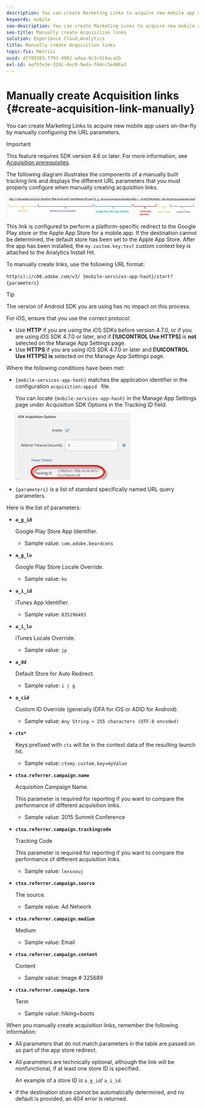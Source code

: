 ```yaml
---
description: You can create Marketing Links to acquire new mobile app users on-the-fly by manually configuring the URL parameters.
keywords: mobile
seo-description: You can create Marketing Links to acquire new mobile app users on-the-fly by manually configuring the URL parameters.
seo-title: Manually create Acquisition links
solution: Experience Cloud,Analytics
title: Manually create Acquisition links
topic-fix: Metrics
uuid: d7709203-f793-4982-adaa-9c3c914aca2b
exl-id: aef9fe3e-32dc-4ec0-9eda-f64cc5e486a3
---
```

# Manually create Acquisition links {#create-acquisition-link-manually}

You can create Marketing Links to acquire new mobile app users on-the-fly by manually configuring the URL parameters.

>[!IMPORTANT]
>
>This feature requires SDK version 4.6 or later. For more information, see [Acquisition prerequisites](/help/using/acquisition-main/c-acquisition-prerequisites.md).

The following diagram illustrates the components of a manually built tracking link and displays the different URL parameters that you must properly configure when manually creating acquisition links.

![](assets/acquisition_url.png)

This link is configured to perform a platform-specific redirect to the Google Play store or the Apple App Store for a mobile app. If the destination cannot be determined, the default store has been set to the Apple App Store. After the app has been installed, the `my.custom.key:test` custom context key is attached to the Analytics Install Hit.

To manually create links, use the following URL format:

`http(s)://c00.adobe.com/v3/ {mobile-services-app-hash}/start? {parameters}`

>[!TIP]
>
>The version of Android SDK you are using has no impact on this process.

For iOS, ensure that you use the correct protocol:

* Use **HTTP** if you are using the iOS SDKs before version 4.7.0, or if you are using iOS SDK 4.7.0 or later, and if **[!UICONTROL Use HTTPS]** is **not** selected on the Manage App Settings page. 
* Use **HTTPS** if you are using iOS SDK 4.7.0 or later and **[!UICONTROL Use HTTPS]** **is** selected on the Manage App Settings page.

Where the following conditions have been met:

* `{mobile-services-app-hash}` matches the application identifier in the configuration `acquisition:appid ` file.

  You can locate `{mobile-services-app-hash}` in the Manage App Settings page under Acquisition SDK Options in the Tracking ID field.

  ![](assets/tracking-id.png)

* `{parameters}` is a list of standard specifically named URL query parameters.

Here is the list of parameters:  

* **`a_g_id`**

  Google Play Store App Identifier.

  * Sample value: `com.adobe.beardcons`

* **`a_g_lo`**

  Google Play Store Locale Override.

  * Sample value: `ko`

* **`a_i_id`**

  iTunes App Identifier.

  * Sample value: `835196493`

* **`a_i_lo`**

  iTunes Locale Override.

  * Sample value: `jp`

* **`a_dd`**

  Default Store for Auto Redirect.

  * Sample value: `i | g`

* **`a_cid`**

  Custom ID Override (generally IDFA for iOS or ADID for Android).

  * Sample value: `Any String < 255 characters (UTF-8 encoded)`

* **`ctx*`**

  Keys prefixed with `ctx` will be in the context data of the resulting launch hit.

  * Sample value: `ctxmy.custom.key=myValue`

* **`ctxa.referrer.campaign.name`**

  Acquisition Campaign Name.
  
  This parameter is required for reporting if you want to compare the performance of different acquisition links. 

  * Sample value: 2015 Summit Conference

* **`ctxa.referrer.campaign.trackingcode`**

  Tracking Code
  
  This parameter is required for reporting if you want to compare the performance of different acquisition links. 

  * Sample value: `lexsxouj`

* **`ctxa.referrer.campaign.source`**

  The source.

  * Sample value: Ad Network

* **`ctxa.referrer.campaign.medium`**

  Medium

  * Sample value: Email

* **`ctxa.referrer.campaign.content`**

  Content

  * Sample value: Image # 325689

* **`ctxa.referrer.campaign.term`**

  Term

  * Sample value: hiking+boots


When you manually create acquisition links, remember the following information:

* All parameters that do not match parameters in the table are passed on as part of the app store redirect. 
* All parameters are technically optional, although the link will be nonfunctional, if at least one store ID is specified.

  An example of a store ID is `a_g_id`/ `a_i_id`. 

* If the destination store cannot be automatically determined, and no default is provided, an 404 error is returned.
